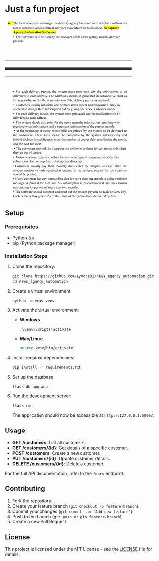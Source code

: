# Just a fun project

![Screenshot of problem](./assets/screenshot.png)

## Setup

### Prerequisites

- Python 3.x
- pip (Python package manager)

### Installation Steps

1. Clone the repository:

    ```bash
    git clone https://github.com/Lymore01/news_agency_automation.git
    cd news_agency_automation
    ```

2. Create a virtual environment:

    ```bash
    python -m venv venv
    ```

3. Activate the virtual environment:
   
   - **Windows**:  
     ```bash
     .\venv\Scripts\activate
     ```
   - **Mac/Linux**:  
     ```bash
     source venv/bin/activate
     ```

4. Install required dependencies:

    ```bash
    pip install -r requirements.txt
    ```

5. Set up the database:

    ```bash
    flask db upgrade
    ```

6. Run the development server:

    ```bash
    flask run
    ```

    The application should now be accessible at `http://127.0.0.1:5000/`.

## Usage

- **GET /customers**: List all customers.
- **GET /customers/{id}**: Get details of a specific customer.
- **POST /customers**: Create a new customer.
- **PUT /customers/{id}**: Update customer details.
- **DELETE /customers/{id}**: Delete a customer.

For the full API documentation, refer to the `/docs` endpoint.

## Contributing

1. Fork the repository.
2. Create your feature branch (`git checkout -b feature-branch`).
3. Commit your changes (`git commit -am 'Add new feature'`).
4. Push to the branch (`git push origin feature-branch`).
5. Create a new Pull Request.

## License

This project is licensed under the MIT License - see the [LICENSE](LICENSE) file for details.
